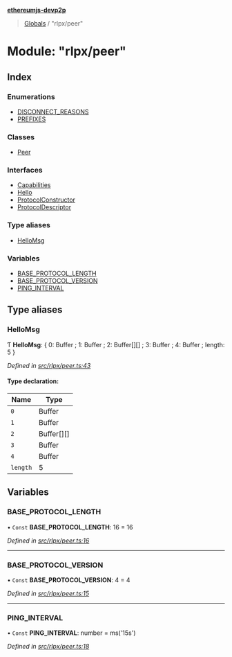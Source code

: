 **[ethereumjs-devp2p](../README.md)**

> [Globals](../README.md) / "rlpx/peer"

# Module: "rlpx/peer"

## Index

### Enumerations

* [DISCONNECT\_REASONS](../enums/_rlpx_peer_.disconnect_reasons.md)
* [PREFIXES](../enums/_rlpx_peer_.prefixes.md)

### Classes

* [Peer](../classes/_rlpx_peer_.peer.md)

### Interfaces

* [Capabilities](../interfaces/_rlpx_peer_.capabilities.md)
* [Hello](../interfaces/_rlpx_peer_.hello.md)
* [ProtocolConstructor](../interfaces/_rlpx_peer_.protocolconstructor.md)
* [ProtocolDescriptor](../interfaces/_rlpx_peer_.protocoldescriptor.md)

### Type aliases

* [HelloMsg](_rlpx_peer_.md#hellomsg)

### Variables

* [BASE\_PROTOCOL\_LENGTH](_rlpx_peer_.md#base_protocol_length)
* [BASE\_PROTOCOL\_VERSION](_rlpx_peer_.md#base_protocol_version)
* [PING\_INTERVAL](_rlpx_peer_.md#ping_interval)

## Type aliases

### HelloMsg

Ƭ  **HelloMsg**: { 0: Buffer ; 1: Buffer ; 2: Buffer[][] ; 3: Buffer ; 4: Buffer ; length: 5  }

*Defined in [src/rlpx/peer.ts:43](https://github.com/ethereumjs/ethereumjs-devp2p/blob/master/src/rlpx/peer.ts#L43)*

#### Type declaration:

Name | Type |
------ | ------ |
`0` | Buffer |
`1` | Buffer |
`2` | Buffer[][] |
`3` | Buffer |
`4` | Buffer |
`length` | 5 |

## Variables

### BASE\_PROTOCOL\_LENGTH

• `Const` **BASE\_PROTOCOL\_LENGTH**: 16 = 16

*Defined in [src/rlpx/peer.ts:16](https://github.com/ethereumjs/ethereumjs-devp2p/blob/master/src/rlpx/peer.ts#L16)*

___

### BASE\_PROTOCOL\_VERSION

• `Const` **BASE\_PROTOCOL\_VERSION**: 4 = 4

*Defined in [src/rlpx/peer.ts:15](https://github.com/ethereumjs/ethereumjs-devp2p/blob/master/src/rlpx/peer.ts#L15)*

___

### PING\_INTERVAL

• `Const` **PING\_INTERVAL**: number = ms('15s')

*Defined in [src/rlpx/peer.ts:18](https://github.com/ethereumjs/ethereumjs-devp2p/blob/master/src/rlpx/peer.ts#L18)*
